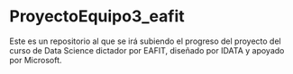 # ProyectoEquipo3_eafit
Este es un repositorio al que se irá subiendo el progreso del proyecto del curso de Data Science dictador por EAFIT, diseñado por IDATA y apoyado por Microsoft.
